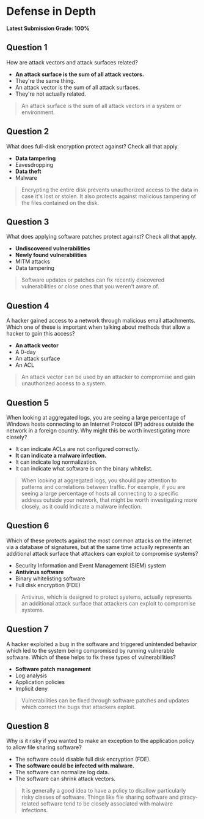 # Defense in Depth
**Latest Submission Grade: 100%**

## Question 1

How are attack vectors and attack surfaces related?

* **An attack surface is the sum of all attack vectors.**
* They're the same thing.
* An attack vector is the sum of all attack surfaces.
* They're not actually related. 

> An attack surface is the sum of all attack vectors in a system or environment.

## Question 2

What does full-disk encryption protect against? Check all that apply.

* **Data tampering**
* Eavesdropping
* **Data theft**
* Malware 

> Encrypting the entire disk prevents unauthorized access to the data in case it's lost or stolen. It also protects against malicious tampering of the files contained on the disk.

## Question 3

What does applying software patches protect against? Check all that apply.

* **Undiscovered vulnerabilities**
* **Newly found vulnerabilities**
* MITM attacks
* Data tampering 

> Software updates or patches can fix recently discovered vulnerabilities or close ones that you weren't aware of.

## Question 4

A hacker gained access to a network through malicious email attachments. Which one of these is important when talking about methods that allow a hacker to gain this access?

* **An attack vector**
* A 0-day
* An attack surface
* An ACL 

> An attack vector can be used by an attacker to compromise and gain unauthorized access to a system.

## Question 5

When looking at aggregated logs, you are seeing a large percentage of Windows hosts connecting to an Internet Protocol (IP) address outside the network in a foreign country. Why might this be worth investigating more closely?

* It can indicate ACLs are not configured correctly.
* **It can indicate a malware infection.**
* It can indicate log normalization.
* It can indicate what software is on the binary whitelist. 

> When looking at aggregated logs, you should pay attention to patterns and correlations between traffic. For example, if you are seeing a large percentage of hosts all connecting to a specific address outside your network, that might be worth investigating more closely, as it could indicate a malware infection.

## Question 6

Which of these protects against the most common attacks on the internet via a database of signatures, but at the same time actually represents an additional attack surface that attackers can exploit to compromise systems?

* Security Information and Event Management (SIEM) system
* **Antivirus software**
* Binary whitelisting software
* Full disk encryption (FDE) 

> Antivirus, which is designed to protect systems, actually represents an additional attack surface that attackers can exploit to compromise systems.

## Question 7

A hacker exploited a bug in the software and triggered unintended behavior which led to the system being compromised by running vulnerable software. Which of these helps to fix these types of vulnerabilities?

* **Software patch management**
* Log analysis
* Application policies
* Implicit deny 

> Vulnerabilities can be fixed through software patches and updates which correct the bugs that attackers exploit.

## Question 8

Why is it risky if you wanted to make an exception to the application policy to allow file sharing software?

* The software could disable full disk encryption (FDE).
* **The software could be infected with malware.**
* The software can normalize log data.
* The software can shrink attack vectors. 

> It is generally a good idea to have a policy to disallow particularly risky classes of software. Things like file sharing software and piracy-related software tend to be closely associated with malware infections.